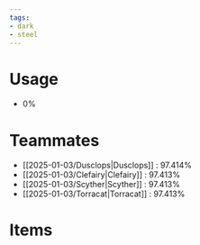```yaml
---
tags:
- dark
- steel
---
```

# Usage
- 0%
# Teammates
- [[2025-01-03/Dusclops|Dusclops]] : 97.414%
- [[2025-01-03/Clefairy|Clefairy]] : 97.413%
- [[2025-01-03/Scyther|Scyther]] : 97.413%
- [[2025-01-03/Torracat|Torracat]] : 97.413%
# Items